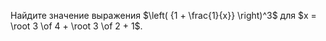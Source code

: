Найдите значение выражения $\left( {1 + \frac{1}{x}} \right)^3$ для $x = \root 3 \of 4  + \root 3 \of 2  + 1$.
